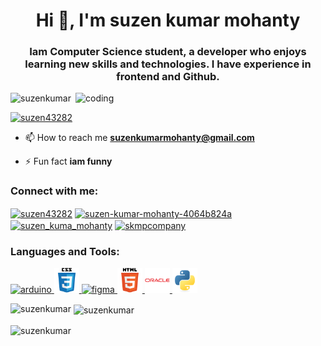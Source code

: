<h1 align="center">Hi 👋, I'm suzen kumar mohanty</h1>
<h3 align="center">  Iam  Computer Science student, a developer who enjoys learning new skills and technologies. I have experience in frontend  and Github.</h3>
<img align="right" alt="coding" width="400" src="https://user-images.githubusercontent.com/55389276/140866485-8fb1c876-9a8f-4d6a-98dc-08c4981eaf70.gif">
<p align="left"> <img src="https://komarev.com/ghpvc/?username=suzenkumar&label=Profile%20views&color=0e75b6&style=flat" alt="suzenkumar" /> </p>

<p align="left"> <a href="https://twitter.com/suzen43282" target="blank"><img src="https://img.shields.io/twitter/follow/suzen43282?logo=twitter&style=for-the-badge" alt="suzen43282" /></a> </p>

- 📫 How to reach me **suzenkumarmohanty@gmail.com**

- ⚡ Fun fact **iam funny**

<h3 align="left">Connect with me:</h3>
<p align="left">
<a href="https://twitter.com/suzen43282" target="blank"><img align="center" src="https://raw.githubusercontent.com/rahuldkjain/github-profile-readme-generator/master/src/images/icons/Social/twitter.svg" alt="suzen43282" height="30" width="40" /></a>
<a href="https://linkedin.com/in/suzen-kumar-mohanty-4064b824a" target="blank"><img align="center" src="https://raw.githubusercontent.com/rahuldkjain/github-profile-readme-generator/master/src/images/icons/Social/linked-in-alt.svg" alt="suzen-kumar-mohanty-4064b824a" height="30" width="40" /></a>
<a href="https://instagram.com/suzen_kuma_mohanty" target="blank"><img align="center" src="https://raw.githubusercontent.com/rahuldkjain/github-profile-readme-generator/master/src/images/icons/Social/instagram.svg" alt="suzen_kuma_mohanty" height="30" width="40" /></a>
<a href="https://www.youtube.com/c/skmpcompany" target="blank"><img align="center" src="https://raw.githubusercontent.com/rahuldkjain/github-profile-readme-generator/master/src/images/icons/Social/youtube.svg" alt="skmpcompany" height="30" width="40" /></a>
</p>

<h3 align="left">Languages and Tools:</h3>
<p align="left"> <a href="https://www.arduino.cc/" target="_blank" rel="noreferrer"> <img src="https://cdn.worldvectorlogo.com/logos/arduino-1.svg" alt="arduino" width="40" height="40"/> </a> <a href="https://www.w3schools.com/css/" target="_blank" rel="noreferrer"> <img src="https://raw.githubusercontent.com/devicons/devicon/master/icons/css3/css3-original-wordmark.svg" alt="css3" width="40" height="40"/> </a> <a href="https://www.figma.com/" target="_blank" rel="noreferrer"> <img src="https://www.vectorlogo.zone/logos/figma/figma-icon.svg" alt="figma" width="40" height="40"/> </a> <a href="https://www.w3.org/html/" target="_blank" rel="noreferrer"> <img src="https://raw.githubusercontent.com/devicons/devicon/master/icons/html5/html5-original-wordmark.svg" alt="html5" width="40" height="40"/> </a> <a href="https://www.oracle.com/" target="_blank" rel="noreferrer"> <img src="https://raw.githubusercontent.com/devicons/devicon/master/icons/oracle/oracle-original.svg" alt="oracle" width="40" height="40"/> </a> <a href="https://www.python.org" target="_blank" rel="noreferrer"> <img src="https://raw.githubusercontent.com/devicons/devicon/master/icons/python/python-original.svg" alt="python" width="40" height="40"/> </a> </p>

<p><img align="left" src="https://github-readme-stats.vercel.app/api/top-langs?username=suzenkumar&show_icons=true&locale=en&layout=compact" alt="suzenkumar" /></p>

<p>&nbsp;<img align="center" src="https://github-readme-stats.vercel.app/api?username=suzenkumar&show_icons=true&locale=en" alt="suzenkumar" /></p>

<p><img align="center" src="https://github-readme-streak-stats.herokuapp.com/?user=suzenkumar&" alt="suzenkumar" /></p>
